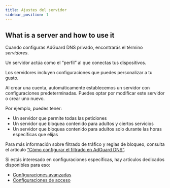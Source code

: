 ```yaml
---
title: Ajustes del servidor
sidebar_position: 1
---
```


## What is a server and how to use it

Cuando configuras AdGuard DNS privado, encontrarás el término _servidores_.

Un servidor actúa como el “perfil” al que conectas tus dispositivos.

Los servidores incluyen configuraciones que puedes personalizar a tu gusto.

Al crear una cuenta, automáticamente establecemos un servidor con configuraciones predeterminadas. Puedes optar por modificar este servidor o crear uno nuevo.

Por ejemplo, puedes tener:

- Un servidor que permite todas las peticiones
- Un servidor que bloquea contenido para adultos y ciertos servicios
- Un servidor que bloquea contenido para adultos solo durante las horas específicas que elijas

Para más información sobre filtrado de tráfico y reglas de bloqueo, consulta el artículo [“Cómo configurar el filtrado en AdGuard DNS”](/private-dns/setting-up-filtering/blocklists.md).

Si estás interesado en configuraciones específicas, hay artículos dedicados disponibles para eso:

- [Configuraciones avanzadas](/private-dns/server-and-settings/advanced.md)
- [Configuraciones de acceso](/private-dns/server-and-settings/access.md)
